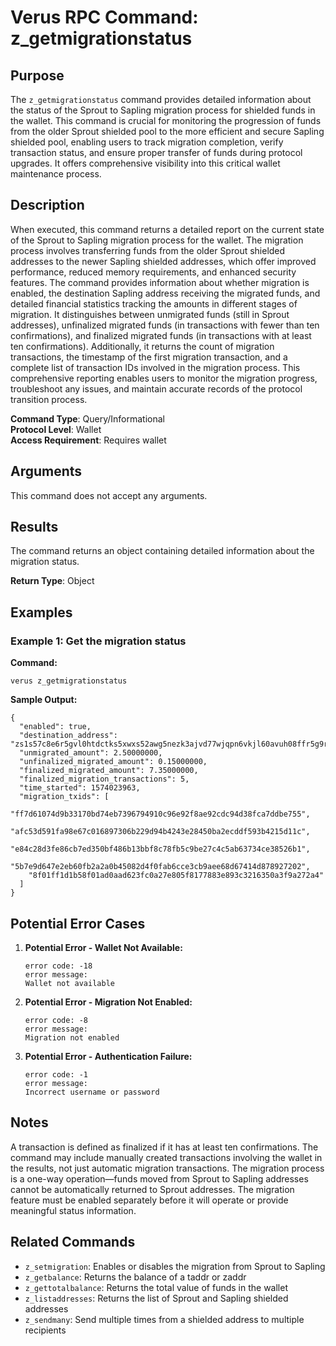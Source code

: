 # Verus RPC Command: z_getmigrationstatus

## Purpose
The `z_getmigrationstatus` command provides detailed information about the status of the Sprout to Sapling migration process for shielded funds in the wallet. This command is crucial for monitoring the progression of funds from the older Sprout shielded pool to the more efficient and secure Sapling shielded pool, enabling users to track migration completion, verify transaction status, and ensure proper transfer of funds during protocol upgrades. It offers comprehensive visibility into this critical wallet maintenance process.

## Description
When executed, this command returns a detailed report on the current state of the Sprout to Sapling migration process for the wallet. The migration process involves transferring funds from the older Sprout shielded addresses to the newer Sapling shielded addresses, which offer improved performance, reduced memory requirements, and enhanced security features. The command provides information about whether migration is enabled, the destination Sapling address receiving the migrated funds, and detailed financial statistics tracking the amounts in different stages of migration. It distinguishes between unmigrated funds (still in Sprout addresses), unfinalized migrated funds (in transactions with fewer than ten confirmations), and finalized migrated funds (in transactions with at least ten confirmations). Additionally, it returns the count of migration transactions, the timestamp of the first migration transaction, and a complete list of transaction IDs involved in the migration process. This comprehensive reporting enables users to monitor the migration progress, troubleshoot any issues, and maintain accurate records of the protocol transition process.

**Command Type**: Query/Informational  
**Protocol Level**: Wallet  
**Access Requirement**: Requires wallet

## Arguments
This command does not accept any arguments.

## Results
The command returns an object containing detailed information about the migration status.

**Return Type**: Object

## Examples

### Example 1: Get the migration status

**Command:**
```
verus z_getmigrationstatus
```

**Sample Output:**
```
{
  "enabled": true,
  "destination_address": "zs1s57c8e6r5gvl0htdctks5xwxs52awg5nezk3ajvd77wjqpn6vkjl60avuh08ffr5g9ree53k86w",
  "unmigrated_amount": 2.50000000,
  "unfinalized_migrated_amount": 0.15000000,
  "finalized_migrated_amount": 7.35000000,
  "finalized_migration_transactions": 5,
  "time_started": 1574023963,
  "migration_txids": [
    "ff7d61074d9b33170bd74eb7396794910c96e92f8ae92cdc94d38fca7ddbe755",
    "afc53d591fa98e67c016897306b229d94b4243e28450ba2ecddf593b4215d11c",
    "e84c28d3fe86cb7ed350bf486b13bbf8c78fb5c9be27c4c5ab63734ce38526b1",
    "5b7e9d647e2eb60fb2a2a0b45082d4f0fab6cce3cb9aee68d67414d878927202",
    "8f01ff1d1b58f01ad0aad623fc0a27e805f8177883e893c3216350a3f9a272a4"
  ]
}
```

## Potential Error Cases

1. **Potential Error - Wallet Not Available:**
   ```
   error code: -18
   error message:
   Wallet not available
   ```

2. **Potential Error - Migration Not Enabled:**
   ```
   error code: -8
   error message:
   Migration not enabled
   ```

3. **Potential Error - Authentication Failure:**
   ```
   error code: -1
   error message:
   Incorrect username or password
   ```

## Notes
A transaction is defined as finalized if it has at least ten confirmations. The command may include manually created transactions involving the wallet in the results, not just automatic migration transactions. The migration process is a one-way operation—funds moved from Sprout to Sapling addresses cannot be automatically returned to Sprout addresses. The migration feature must be enabled separately before it will operate or provide meaningful status information.

## Related Commands
- `z_setmigration`: Enables or disables the migration from Sprout to Sapling
- `z_getbalance`: Returns the balance of a taddr or zaddr
- `z_gettotalbalance`: Returns the total value of funds in the wallet
- `z_listaddresses`: Returns the list of Sprout and Sapling shielded addresses
- `z_sendmany`: Send multiple times from a shielded address to multiple recipients